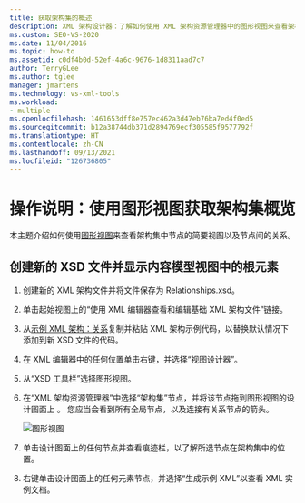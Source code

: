 ```yaml
---
title: 获取架构集的概述
description: XML 架构设计器：了解如何使用 XML 架构资源管理器中的图形视图来查看架构集中节点的简要视图以及节点间的关系。
ms.custom: SEO-VS-2020
ms.date: 11/04/2016
ms.topic: how-to
ms.assetid: c0df4b0d-52ef-4a6c-9676-1d8311aad7c7
author: TerryGLee
ms.author: tglee
manager: jmartens
ms.technology: vs-xml-tools
ms.workload:
- multiple
ms.openlocfilehash: 1461653dff8e757ec462a3d47eb76ba7ed4f0ed5
ms.sourcegitcommit: b12a38744db371d2894769ecf305585f9577792f
ms.translationtype: HT
ms.contentlocale: zh-CN
ms.lasthandoff: 09/13/2021
ms.locfileid: "126736805"
---
```

# <a name="how-to-get-an-overview-of-a-schema-set-by-using-the-graph-view"></a>操作说明：使用图形视图获取架构集概览

本主题介绍如何使用[图形视图](../xml-tools/graph-view.md)来查看架构集中节点的简要视图以及节点间的关系。

## <a name="to-create-a-new-xsd-file-and-display-the-root-element-in-the-content-model-view"></a>创建新的 XSD 文件并显示内容模型视图中的根元素

1. 创建新的 XML 架构文件并将文件保存为 Relationships.xsd。

2. 单击起始视图上的“使用 XML 编辑器查看和编辑基础 XML 架构文件”链接。

3. 从[示例 XML 架构：关系](../xml-tools/sample-xsd-file-relationships.md)复制并粘贴 XML 架构示例代码，以替换默认情况下添加到新 XSD 文件的代码。

4. 在 XML 编辑器中的任何位置单击右键，并选择“视图设计器”。

5. 从“XSD 工具栏”选择图形视图。

6. 在“XML 架构资源管理器”中选择“架构集”节点，并将该节点拖到图形视图的设计图面上 。 您应当会看到所有全局节点，以及连接有关系节点的箭头。

     ![图形视图](../xml-tools/media/relationshipingraphview.gif)

7. 单击设计图面上的任何节点并查看痕迹栏，以了解所选节点在架构集中的位置。

8. 右键单击设计图面上的任何元素节点，并选择“生成示例 XML”以查看 XML 实例文档。
